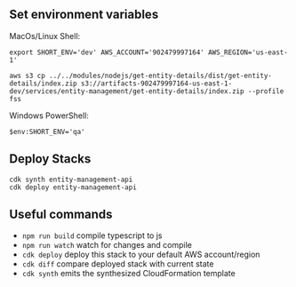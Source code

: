 ## Set environment variables

MacOs/Linux Shell:

```
export SHORT_ENV='dev' AWS_ACCOUNT='902479997164' AWS_REGION='us-east-1'

aws s3 cp ../../modules/nodejs/get-entity-details/dist/get-entity-details/index.zip s3://artifacts-902479997164-us-east-1-dev/services/entity-management/get-entity-details/index.zip --profile fss

```

Windows PowerShell:

```
$env:SHORT_ENV='qa'
```

## Deploy Stacks

```
cdk synth entity-management-api
cdk deploy entity-management-api
```

## Useful commands

-   `npm run build` compile typescript to js
-   `npm run watch` watch for changes and compile
-   `cdk deploy` deploy this stack to your default AWS account/region
-   `cdk diff` compare deployed stack with current state
-   `cdk synth` emits the synthesized CloudFormation template
